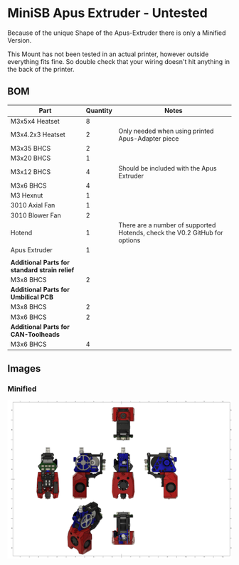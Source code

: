 # MiniSB Apus Extruder - Untested

Because of the unique Shape of the Apus-Extruder there is only a Minified Version.

This Mount has not been tested in an actual printer, however outside everything fits fine. So double check that your wiring doesn't hit anything in the back of the printer.

## BOM

| Part                                            | Quantity | Notes                                                                      |
| ----------------------------------------------- | -------- | -------------------------------------------------------------------------- |
| M3x5x4 Heatset                                  | 8        |                                                                            |
| M3x4.2x3 Heatset                                | 2        | Only needed when using printed Apus-Adapter piece                          |
| M3x35 BHCS                                      | 2        |                                                                            |
| M3x20 BHCS                                      | 1        |                                                                            |
| M3x12 BHCS                                      | 4        | Should be included with the Apus Extruder                                  |
| M3x6 BHCS                                       | 4        |
| M3 Hexnut                                       | 1        |
| 3010 Axial Fan                                  | 1        |
| 3010 Blower Fan                                 | 2        |
| Hotend                                          | 1        | There are a number of supported Hotends, check the V0.2 GitHub for options |
| Apus Extruder                                   | 1        |
|                                                 |          |                                                                            |
| **Additional Parts for standard strain relief** |
| M3x8 BHCS                                       | 2        |                                                                            |
| **Additional Parts for Umbilical PCB**          |
| M3x8 BHCS                                       | 2        |                                                                            |
| M3x6 BHCS                                       | 2        |                                                                            |
| **Additional Parts for CAN-Toolheads**          |
| M3x6 BHCS                                       | 4        |                                                                            |

## Images

### Minified

![Minified](images/Apus_Minified.png)
